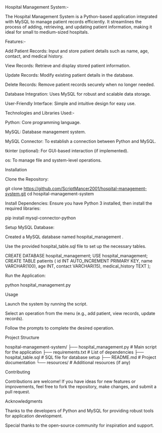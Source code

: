 Hospital Management System:-

The Hospital Management System is a Python-based application integrated with MySQL to manage patient records efficiently. It streamlines the process of adding, retrieving, and updating patient information, making it ideal for small to medium-sized hospitals.

Features:-

Add Patient Records: Input and store patient details such as name, age, contact, and medical history.

View Records: Retrieve and display stored patient information.

Update Records: Modify existing patient details in the database.

Delete Records: Remove patient records securely when no longer needed.

Database Integration: Uses MySQL for robust and scalable data storage.

User-Friendly Interface: Simple and intuitive design for easy use.

Technologies and Libraries Used:-

Python: Core programming language.

MySQL: Database management system.

MySQL Connector: To establish a connection between Python and MySQL.

tkinter (optional): For GUI-based interaction (if implemented).

os: To manage file and system-level operations.

Installation

Clone the Repository:

git clone https://github.com/ScriptMancer2001/hospital-management-system.git
cd hospital-management-system

Install Dependencies:
Ensure you have Python 3 installed, then install the required libraries:

pip install mysql-connector-python

Setup MySQL Database:

Created a MySQL database named hospital_management .

Use the provided hospital_table.sql file to set up the necessary tables.

CREATE DATABASE hospital_management;
USE hospital_management;
CREATE TABLE patients (
    id INT AUTO_INCREMENT PRIMARY KEY,
    name VARCHAR(100),
    age INT,
    contact VARCHAR(15),
    medical_history TEXT
);

Run the Application:

python hospital_management.py

Usage

Launch the system by running the script.

Select an operation from the menu (e.g., add patient, view records, update records).

Follow the prompts to complete the desired operation.

Project Structure

hospital-management-system/
├── hospital_management.py  # Main script for the application
├── requirements.txt        # List of dependencies
├── hospital_table.sql      # SQL file for database setup
├── README.md               # Project documentation
└── resources/              # Additional resources (if any)

Contributing

Contributions are welcome! If you have ideas for new features or improvements, feel free to fork the repository, make changes, and submit a pull request.



Acknowledgments

Thanks to the developers of Python and MySQL for providing robust tools for application development.

Special thanks to the open-source community for inspiration and support.

